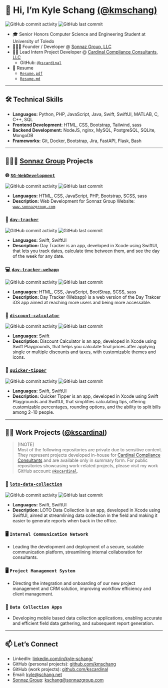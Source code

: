 # 👋 Hi, I’m Kyle Schang [(@kmschang)](https://www.github.com/kmschang)

![GitHub commit activity](https://img.shields.io/github/commit-activity/t/kmschang/kmschang)
![GitHub last commit](https://img.shields.io/github/last-commit/kmschang/kmschang)

- 🎓 Senior Honors Computer Science and Engineering Student at University of Toledo
- 👨🏻‍💻 Founder / Developer @ [Sonnaz Group, LLC](https://www.sonnazgroup.com)
- 🐦‍🔥 Lead Intern Project Developer @ [Cardinal Compliance Consultants, LLC](https://cardinalhs.net/)
    - GitHub: [`@kscardinal`](https://www.github.com/kscardinal)
- 📄 Resume
    - [`Resume.pdf`](Resume.pdf)
    - [`Resume.md`](resume.md)

---

## 🛠️ Technical Skills

- **Languages:** Python, PHP, JavaScript, Java, Swift, SwiftUI, MATLAB, C, C++, SQL
- **Frontend Development**: HTML, CSS, Bootstrap, Tailwind, sass
- **Backend Development:** NodeJS, nginx, MySQL, PostgreSQL, SQLite, MongoDB
- **Frameworks:** Git, Docker, Bootstrap, Jira, FastAPI, Flask, Bash

---

## 👨🏻‍💻 [Sonnaz Group](https://www.sonnazgroup.com) Projects

### 🌐 [`SG-WebDevelopment`](https://www.github.com/kmschang/SG-WebDevelopment)
![GitHub commit activity](https://img.shields.io/github/commit-activity/t/kmschang/SG-WebDevelopment)
![GitHub last commit](https://img.shields.io/github/last-commit/kmschang/SG-WebDevelopment)

- **Languages:** HTML, CSS, JavaScript, PHP, Bootstrap, SCSS, sass
- **Description:** Web Development for Sonnaz Group Website: [`www.sonnazgroup.com`](https://www.sonnazgroup.com)

### 📱 [`day-tracker`](https://www.github.com/kmschang/day-tracker)
![GitHub commit activity](https://img.shields.io/github/commit-activity/t/kmschang/day-tracker)
![GitHub last commit](https://img.shields.io/github/last-commit/kmschang/day-tracker)

- **Languages:** Swift, SwiftUI
- **Description:** Day Tracker is an app, developed in Xcode using SwiftUI, that lets you track dates, calculate time between them, and see the day of the week for any date.

### 💻 [`day-tracker-webapp`](https://www.github.com/kmschang/day-tracker-webapp)
![GitHub commit activity](https://img.shields.io/github/commit-activity/t/kmschang/day-tracker-webapp)
![GitHub last commit](https://img.shields.io/github/last-commit/kmschang/day-tracker-webapp)

- **Languages:** HTML, CSS, JavaScript, BootStrap, SCSS, sass
- **Description:** Day Tracker (Webapp) is a web version of the Day Trakcer iOS app aimed at reaching more users and being more accessable.

### 📱 [`discount-calculator`](https://www.github.com/kmschang/discount-calculator)
![GitHub commit activity](https://img.shields.io/github/commit-activity/t/kmschang/discount-calculator)
![GitHub last commit](https://img.shields.io/github/last-commit/kmschang/discount-calculator)

- **Languages:** Swift
- **Description:** Discount Calculator is an app, developed in Xcode using Swift Playgrounds, that helps you calculate final prices after applying single or multiple discounts and taxes, with customizable themes and icons.

### 📱 [`quicker-tipper`](https://www.github.com/kmschang/quicker-tipper)
![GitHub commit activity](https://img.shields.io/github/commit-activity/t/kmschang/quicker-tipper)
![GitHub last commit](https://img.shields.io/github/last-commit/kmschang/quicker-tipper)

- **Languages:** Swift, SwiftUI
- **Description:** Quicker Tipper is an app, developed in Xcode using Swift Playgrounds and SwiftUI, that simplifies calculating tips, offering customizable percentages, rounding options, and the ability to split bills among 2–10 people.

---

## 🐦‍🔥 Work Projects ([@kscardinal](https://www.github.com/kscardinal))

> [!NOTE]\
> Most of the following repositories are private due to sensitive content. They represent projects developed in-house for [Cardinal Compliance Consultants](https://www.cardinalhs.net) and are available only in summary form. For public repositories showcasing work-related projects, please visit my work GitHub account: [`@kscardinal`](https://www.github.com/kscardinal).

### 📱 [`loto-data-collection`](https://www.github.com/kmschang/loto-data-collection)
![GitHub commit activity](https://img.shields.io/github/commit-activity/t/kmschang/loto-data-collection)
![GitHub last commit](https://img.shields.io/github/last-commit/kmschang/loto-data-collection)

- **Languages:** Swift, SwiftUI
- **Description:** LOTO Data Collection is an app, developed in Xcode using SwiftUI, aimed at streamlining data collection in the field and making it easier to generate reports when back in the office.

### 🖥️ `Internal Communication Network`

- Leading the development and deployment of a secure, scalable communication platform, streamlining internal collaboration for consultants.

### 🖥️ `Project Management System`

- Directing the integration and onboarding of our new project management and CRM solution, improving workflow efficiency and client management.

### 📱 `Data Collection Apps`

- Developing mobile based data collection applications, enabling accurate and efficient field data gathering, and subsequent report generation.

---

## 📫 Let’s Connect

- LinkedIn: [linkedin.com/in/kyle-schang/](linkedin.com/in/kyle-schang/)
- GitHub (personal projects): [github.com/kmschang](https://www.github.com/kmschang)
- GitHub (work projects): [github.com/kscardinal](github.com/kscardinal)
- Email: [kyle@schang.net](mailto:kyle@schang.net)
- [Sonnaz Group](https://www.sonnazgroup.com): [kschang@sonnazgroup.com](mailto:kschang@sonnazgroup.com)

